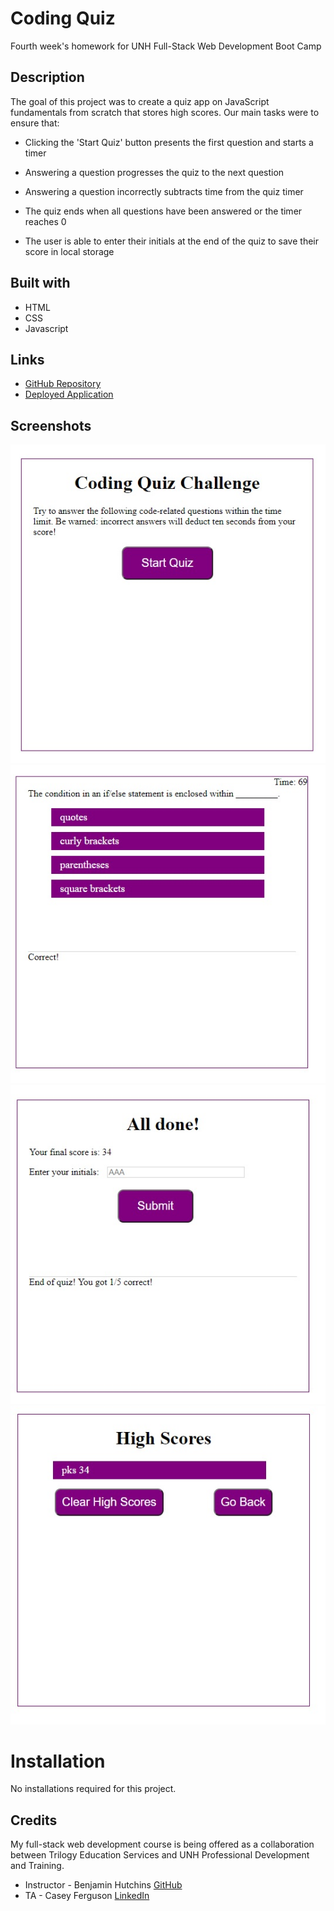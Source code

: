 # Coding Quiz

Fourth week's homework for UNH Full-Stack Web Development Boot Camp

## Description 

The goal of this project was to create a quiz app on JavaScript fundamentals from scratch that stores high scores. Our main tasks were to ensure that:

* Clicking the 'Start Quiz' button presents the first question and starts a timer

* Answering a question progresses the quiz to the next question 

* Answering a question incorrectly subtracts time from the quiz timer

* The quiz ends when all questions have been answered or the timer reaches 0

* The user is able to enter their initials at the end of the quiz to save their score in local storage

## Built with

* HTML
* CSS
* Javascript

## Links

* [GitHub Repository](https://github.com/shabobble/coding-quiz)
* [Deployed Application](https://shabobble.github.io/coding-quiz)

## Screenshots

![Start Screen](/assets/images/startquiz.jpg)
![Example Question](/assets/images/samplequestion.jpg)
![End Screen](/assets/images/finalscore.jpg)
![High Scores](/assets/images/highscores.jpg)

# Installation

No installations required for this project.

## Credits

My full-stack web development course is being offered as a collaboration between Trilogy Education Services and UNH Professional Development and Training.

* Instructor - Benjamin Hutchins [GitHub](https://github.com/benhutchins)
* TA - Casey Ferguson [LinkedIn](https://www.linkedin.com/in/casey-a-ferguson/)